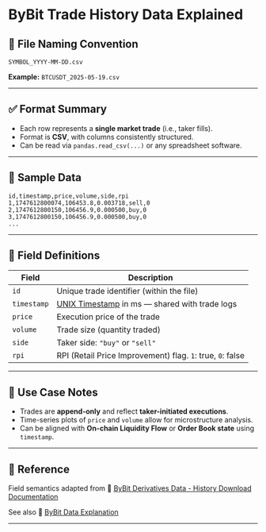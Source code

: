 # ByBit Trade History Data Explained

## 📄 File Naming Convention

```
SYMBOL_YYYY-MM-DD.csv
```

**Example:**
`BTCUSDT_2025-05-19.csv`

---

## ✅ Format Summary

* Each row represents a **single market trade** (i.e., taker fills).
* Format is **CSV**, with columns consistently structured.
* Can be read via `pandas.read_csv(...)` or any spreadsheet software.

---

## 🧪 Sample Data

```csv
id,timestamp,price,volume,side,rpi
1,1747612800074,106453.8,0.003718,sell,0
2,1747612800150,106456.9,0.000500,buy,0
3,1747612800150,106456.9,0.000500,buy,0
...
```

---

## 📂 Field Definitions

| Field       | Description                                                |
| ----------- | ---------------------------------------------------------- |
| `id`        | Unique trade identifier (within the file)                  |
| `timestamp` | [UNIX Timestamp](https://en.wikipedia.org/wiki/Unix_time) in ms — shared with trade logs          |
| `price`     | Execution price of the trade                               |
| `volume`    | Trade size (quantity traded)                               |
| `side`      | Taker side: `"buy"` or `"sell"`                            |
| `rpi`       | RPI (Retail Price Improvement) flag. `1`: true, `0`: false |

---

## 🧩 Use Case Notes

* Trades are **append-only** and reflect **taker-initiated executions**.
* Time-series plots of `price` and `volume` allow for microstructure analysis.
* Can be aligned with **On-chain Liquidity Flow** or **Order Book state** using `timestamp`.

---

## 📎 Reference

Field semantics adapted from
🔗 [ByBit Derivatives Data - History Download Documentation](https://www.bybit.com/derivatives/en/history-data)

See also 🔗 [ByBit Data Explanation](https://bybit-exchange.github.io/docs/tax/explain?utm_source=chatgpt.com)

---